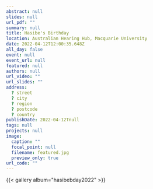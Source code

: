 ```yaml
---
abstract: null
slides: null
url_pdf: ""
summary: null
title: Hasibe's Birthday
location: Australian Hearing Hub, Macquarie University
date: 2022-04-12T12:00:35.648Z
all_day: false
event: null
event_url: null
featured: null
authors: null
url_video: ""
url_slides: ""
address:
  ? street
  ? city
  ? region
  ? postcode
  ? country
publishDate: 2022-04-12Tnull
tags: null
projects: null
image:
  caption: ""
  focal_point: null
  filename: featured.jpg
  preview_only: true
url_code: ""
---
```


{{< gallery album="hasibebday2022" >}}
